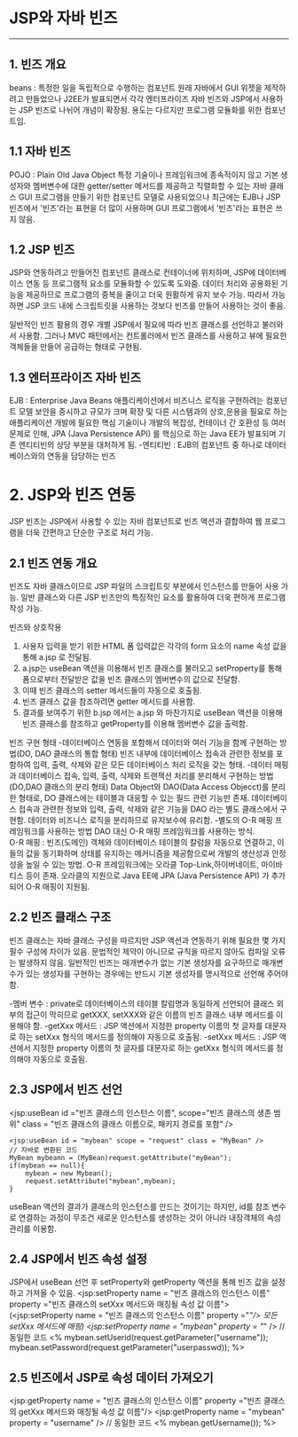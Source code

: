 # JSP와 자바 빈즈
---------------------
## 1. 빈즈 개요
beans : 특정한 일을 독립적으로 수행하는 컴포넌트
원래 자바에서 GUI 위젯을 제작하려고 만들었으나 J2EE가 발표되면서 각각 엔터프라이즈 자바 빈즈와 JSP에서 사용하는 JSP 빈즈로 나뉘어 개념이 확장됨.
용도는 다르지만 프로그램 모듈화를 위한 컴포넌트임.

## 1.1 자바 빈즈
POJO : Plain Old Java Object 특정 기술이나 프레임워크에 종속적이지 않고 기본 생성자와 멤버변수에 대한 getter/setter 메서드를 제공하고 직렬화할 수 있는 자바 클래스
GUI 프로그램을 만들기 위한 컴포넌트 모델로 사용되었으나 최근에는 EJB나 JSP 빈즈에서 '빈즈'라는 표현을 더 많이 사용하며 GUI 프로그램에서 '빈즈'라는 표현은 쓰지 않음.

## 1.2 JSP 빈즈
JSP와 연동하려고 만들어진 컴포넌트 클래스로 컨테이너에 위치하며, JSP에 데이터베이스 연동 등 프로그램적 요소를 모듈화할 수 있도록 도와줌.
데이터 처리와 공용화된 기능을 제공하므로 프로그램의 중복을 줄이고 더욱 원활하게 유지 보수 가능. 따라서 가능하면 JSP 코드 내에 스크립트릿을 사용하는 것보다 빈즈를 만들어 사용하는 것이 좋음.

일반적인 빈즈 활용의 경우 개별 JSP에서 필요에 따라 빈즈 클래스를 선언하고 불러와서 사용함. 그러나 MVC 패턴에서는 컨트롤러에서 빈즈 클래스를 사용하고 뷰에 필요한 객체들을 만들어 공급하는 형태로 구현됨.

## 1.3 엔터프라이즈 자바 빈즈
EJB : Enterprise Java Beans 애플리케이션에서 비즈니스 로직을 구현하려는 컴포넌트 모델
보안을 중시하고 규모가 크며 확장 및 다른 시스템과의 상호,운용을 필요로 하는 애플리케이션 개발에 필요한 핵심 기술이나 개발의 복잡성, 컨테이너 간 호환성 등 여러 문제로 인해, JPA (Java Persistence API) 를 핵심으로 하는 Java EE가 발표되며 기존 엔티티빈의 상당 부분을 대처하게 됨.
-엔티티빈 : EJB의 컴포넌트 중 하나로 데이터베이스와의 연동을 담당하는 빈즈

# 2. JSP와 빈즈 연동
JSP 빈즈는 JSP에서 사용할 수 있는 자바 컴포넌트로 빈즈 액션과 결합하여 웹 프로그램을 더욱 간편하고 단순한 구조로 처리 가능.

## 2.1 빈즈 연동 개요
빈즈도 자바 클래스이므로 JSP 파일의 스크립트릿 부분에서 인스턴스를 만들어 사용 가능.
일반 클래스와 다른 JSP 빈즈만의 특징적인 요소를 활용하여 더욱 편하게 프로그램 작성 가능.

빈즈와 상호작용
1. 사용자 입력을 받기 위한 HTML 폼 입력값은 각각의 form 요소의 name 속성 값을 통해 a.jsp 로 전달됨.
2. a.jsp는 useBean 액션을 이용해서 빈즈 클래스를 불러오고 setProperty를 통해 폼으로부터 전달받은 값을 빈즈 클래스의 멤버변수의 값으로 전달함.
3. 이때 빈즈 클래스의 setter 메서드들이 자동으로 호출됨.
4. 빈즈 클래스 값을 참조하려면 getter 메서드를 사용함.
5. 결과를 보여주기 위한 b.jsp 에서는 a.jsp 와 마찬가지로 useBean 액션을 이용해 빈즈 클래스를 참조하고 getProperty를 이용해 멤버변수 값을 출력함.

빈즈 구현 형태
-데이터베이스 연동을 포함해서 데이터와 여러 기능을 함께 구현하는 방법(DO, DAO 클래스의 통합 형태)
빈즈 내부에 데이터베이스 접속과 관련한 정보를 포함하여 입력, 출력, 삭제와 같은 모든 데이터베이스 처리 로직을 갖는 형태.
-데이터 매핑과 데이터베이스 접속, 입력, 출력, 삭제와 트랜잭션 처리를 분리해서 구현하는 방법(DO,DAO 클래스의 분리 형태)
Data Object와 DAO(Data Access Objecct)를 분리한 형태로, DO 클래스에는 테이블과 대응할 수 있는 필드 관련 기능만 존재.
데이터베이스 접속과 관련한 정보와 입력, 출력, 삭제와 같은 기능을 DAO 라는 별도 클래스에서 구현함.
데이터와 비즈니스 로직을 분리하므로 유지보수에 유리함.
-별도의 O-R 매핑 프레임워크를 사용하는 방법
DAO 대신 O-R 매핑 프레임워크를 사용하는 방식.  
O-R 매핑 : 빈즈(도메인) 객체와 데이터베이스 테이블의 칼럼을 자동으로 연결하고, 이들의 값을 동기화하며 상태를 유지하는 메커니즘을 제공함으로써 개발의 생산성과 안정성을 높일 수 있는 방법.
O-R 프레임워크에는 오라클 Top-Link,하이버네이트, 마이바티스 등이 존재.
오라클의 지원으로 Java EE에 JPA (Java Persistence API) 가 추가되어 O-R 매핑이 지원됨.

## 2.2 빈즈 클래스 구조
빈즈 클래스는 자바 클래스 구성을 따르지만 JSP 액션과 연동하기 위해 필요한 몇 가지 필수 구성에 차이가 있음.
문법적인 제약이 아니므로 규칙을 따르지 않아도 컴파일 오류는 발생하지 않음.
일반적인 빈즈는 매개변수가 없는 기본 생성자를 요구하므로 매개변수가 있는 생성자를 구현하는 경우에는 반드시 기본 생성자를 명시적으로 선언해 주어야 함.

-멤버 변수 : private로 데이터베이스의 테이블 칼럼명과 동일하게 선언되어 클래스 외부의 접근이 막히므로 getXXX, setXXX와 같은 이름의 빈즈 클래스 내부 메서드를 이용해야 함.
-getXxx 메서드 : JSP 액션에서 지정한 property 이름의 첫 글자를 대문자로 하는 setXxx 형식의 메서드를 정의해야 자동으로 호출됨.
-setXxx 메서드 : JSP 액션에서 지정한 property 이름의 첫 글자를 대문자로 하는 getXxx 형식의 메서드를 정의해야 자동으로 호출됨.

## 2.3 JSP에서 빈즈 선언
<jsp:useBean id ="빈즈 클래스의 인스턴스 이름", scope="빈즈 클래스의 생존 범위" class = "빈즈 클래스의 클래스 이름으로, 패키지 경로를 포함" />
    
    <jsp:useBean id = "mybean" scope = "request" class = "MyBean" />
    // 자바로 변환된 코드
    MyBean mybeann = (MyBean)request.getAttribute("myBean");
    if(mybean == null){
        mybean = new Mybean();
        request.setAttribute("mybean",mybean); 
    }
useBean 액션의 결과가 클래스의 인스턴스를 만드는 것이기는 하지만, id를 참조 변수로 연결하는 과정이 무조건 새로운 인스턴스를 생성하는 것이 아니라 내장객체의 속성 관리를 이용함.

## 2.4 JSP에서 빈즈 속성 설정
JSP에서 useBean 선언 후 setProperty와 getProperty 액션을 통해 빈즈 값을 설정하고 가져올 수 있음.
<jsp:setProperty name = "빈즈 클래스의 인스턴스 이름" property ="빈즈 클래스의 setXxx 메서드와 매칭될 속성 값 이름">
(<jsp:setProperty name = "빈즈 클래스의 인스턴스 이름" property ="*"/> 모든 setXxx 메서드에 매핑)
    <jsp:setProperty name = "mybean" property = "*" />
    // 동일한 코드
    <%
    mybean.setUserid(request.getParameter("username"));
    mybean.setPassword(request.getParameter("userpasswd));
    %>


## 2.5 빈즈에서 JSP로 속성 데이터 가져오기
<jsp:getProperty name = "빈즈 클래스의 인스턴스 이름" property ="빈즈 클래스의 getXxx 메서드와 매칭될 속성 값 이름"/>
    <jsp:getProperty name = "mybean" property = "username" />
    // 동일한 코드
    <%
    mybean.getUsername());
    %>
